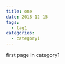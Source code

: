 ```yaml
---
title: one
date: 2018-12-15
tags:
  - tag1
categories:
  - category1
---
```


first page in category1
